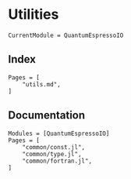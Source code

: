 # Utilities

```@meta
CurrentModule = QuantumEspressoIO
```

## Index

```@index
Pages = [
    "utils.md",
]
```

## Documentation

```@autodocs
Modules = [QuantumEspressoIO]
Pages = [
    "common/const.jl",
    "common/type.jl",
    "common/fortran.jl",
]
```

